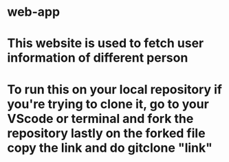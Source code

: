 # web-app
# This website is used to fetch user information of different person
# To run this on your local repository if you're trying to clone it, go to your VScode or terminal and fork the repository lastly on the forked file copy the link and do gitclone "link"
